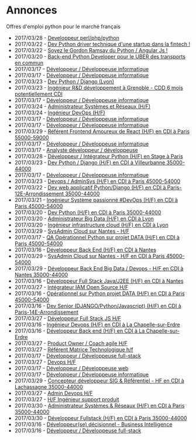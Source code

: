 # Annonces

Offres d'emploi python pour le marché français

* 2017/03/28 - [Developpeur perl/php/python](http://www.pyjobs.fr/jobs/details/5329/developpeur-perl-php-python "Developpeur perl/php/python")
* 2017/03/22 - [Dev Python driver technique d'une startup dans la fintech !](http://www.pyjobs.fr/jobs/details/5317/dev-python-driver-technique-dune-startup-dans-la-fintech "Dev Python driver technique d'une startup dans la fintech !")
* 2017/03/22 - [Soyez le Gordon Ramsay du Python / Angular Js !](http://www.pyjobs.fr/jobs/details/5316/soyez-le-gordon-ramsay-du-python-angular-js "Soyez le Gordon Ramsay du Python / Angular Js !")
* 2017/03/20 - [Back-end Python Developer pour le UBER des transports en commun](http://www.pyjobs.fr/jobs/details/5315/back-end-python-developer-pour-le-uber-des-transports-en-commun "Back-end Python Developer pour le UBER des transports en commun")
* 2017/03/17 - [Développeur / Développeuse informatique](http://www.pyjobs.fr/jobs/details/5310/developpeur-developpeuse-informatique "Développeur / Développeuse informatique")
* 2017/03/17 - [Développeur / Développeuse informatique](http://www.pyjobs.fr/jobs/details/5309/developpeur-developpeuse-informatique "Développeur / Développeuse informatique")
* 2017/03/23 - [Dev Python / Django (Lyon)](http://www.pyjobs.fr/jobs/details/5318/dev-python-django-lyon "Dev Python / Django (Lyon)")
* 2017/03/23 - [Ingénieur R&D développement à Grenoble - CDD 6 mois potentiellement CDI](http://www.pyjobs.fr/jobs/details/5319/ingenieur-r-d-developpement-a-grenoble-cdd-6-mois-potentiellement-cdi "Ingénieur R&D développement à Grenoble - CDD 6 mois potentiellement CDI")
* 2017/03/17 - [Développeur / Développeuse informatique](http://www.pyjobs.fr/jobs/details/5308/developpeur-developpeuse-informatique "Développeur / Développeuse informatique")
* 2017/03/24 - [Administrateur Systèmes et Réseaux (H/F)](http://www.pyjobs.fr/jobs/details/5321/administrateur-systemes-et-reseaux-h-f "Administrateur Systèmes et Réseaux (H/F)")
* 2017/03/24 - [Ingénieur DevOps (H/F)](http://www.pyjobs.fr/jobs/details/5320/ingenieur-devops-h-f "Ingénieur DevOps (H/F)")
* 2017/03/17 - [Développeur / Développeuse informatique](http://www.pyjobs.fr/jobs/details/5305/developpeur-developpeuse-informatique "Développeur / Développeuse informatique")
* 2017/03/17 - [Développeur / Développeuse informatique](http://www.pyjobs.fr/jobs/details/5307/developpeur-developpeuse-informatique "Développeur / Développeuse informatique")
* 2017/03/29 - [Référent Frontend Amoureux de React (H/F) en CDI à Paris 55000-59000](http://www.pyjobs.fr/jobs/details/5435/referent-frontend-amoureux-de-react-h-f-en-cdi-a-paris-55000-59000 "Référent Frontend Amoureux de React (H/F) en CDI à Paris 55000-59000")
* 2017/03/17 - [Développeur / Développeuse informatique](http://www.pyjobs.fr/jobs/details/5306/developpeur-developpeuse-informatique "Développeur / Développeuse informatique")
* 2017/03/17 - [Analyste développeur / développeuse](http://www.pyjobs.fr/jobs/details/5304/analyste-developpeur-developpeuse "Analyste développeur / développeuse")
* 2017/03/28 - [Développeur / Intégrateur Python (H/F) en Stage à Paris](http://www.pyjobs.fr/jobs/details/5331/developpeur-integrateur-python-h-f-en-stage-a-paris "Développeur / Intégrateur Python (H/F) en Stage à Paris")
* 2017/03/23 - [Dev Python / Django (H/F) en CDI à Villeurbanne 35000-44000](http://www.pyjobs.fr/jobs/details/5429/dev-python-django-h-f-en-cdi-a-villeurbanne-35000-44000 "Dev Python / Django (H/F) en CDI à Villeurbanne 35000-44000")
* 2017/03/17 - [Développeur / Développeuse informatique](http://www.pyjobs.fr/jobs/details/5314/developpeur-developpeuse-informatique "Développeur / Développeuse informatique")
* 2017/03/23 - [Devops / AdminSys (H/F) en CDI à Paris 45000-54000](http://www.pyjobs.fr/jobs/details/5428/devops-adminsys-h-f-en-cdi-a-paris-45000-54000 "Devops / AdminSys (H/F) en CDI à Paris 45000-54000")
* 2017/03/22 - [Dev web applicatif Python/Django (H/F) en CDI à Paris-12E-Arrondissement 35000-44000](http://www.pyjobs.fr/jobs/details/5427/dev-web-applicatif-python-django-h-f-en-cdi-a-paris-12e-arrondissement-35000-44000 "Dev web applicatif Python/Django (H/F) en CDI à Paris-12E-Arrondissement 35000-44000")
* 2017/03/21 - [Ingénieur Système passionné #DevOps (H/F) en CDI à Paris 45000-54000](http://www.pyjobs.fr/jobs/details/5426/ingenieur-systeme-passionne-devops-h-f-en-cdi-a-paris-45000-54000 "Ingénieur Système passionné #DevOps (H/F) en CDI à Paris 45000-54000")
* 2017/03/20 - [Dev Python (H/F) en CDI à Paris 35000-44000](http://www.pyjobs.fr/jobs/details/5425/dev-python-h-f-en-cdi-a-paris-35000-44000 "Dev Python (H/F) en CDI à Paris 35000-44000")
* 2017/03/20 - [Administrateur Big Data (H/F) en CDI à Lyon](http://www.pyjobs.fr/jobs/details/5424/administrateur-big-data-h-f-en-cdi-a-lyon "Administrateur Big Data (H/F) en CDI à Lyon")
* 2017/03/20 - [Ingénieur infrastructure cloud (H/F) en CDI à Lyon](http://www.pyjobs.fr/jobs/details/5423/ingenieur-infrastructure-cloud-h-f-en-cdi-a-lyon "Ingénieur infrastructure cloud (H/F) en CDI à Lyon")
* 2017/03/29 - [SysAdmin Cloud sur Nantes - H/F](http://www.pyjobs.fr/jobs/details/5432/sysadmin-cloud-sur-nantes-h-f "SysAdmin Cloud sur Nantes - H/F")
* 2017/03/17 - [QA Opérationnel Python sur projet DATA (H/F) en CDI à Paris 45000-54000](http://www.pyjobs.fr/jobs/details/5422/qa-operationnel-python-sur-projet-data-h-f-en-cdi-a-paris-45000-54000 "QA Opérationnel Python sur projet DATA (H/F) en CDI à Paris 45000-54000")
* 2017/03/16 - [Développeur Back End (H/F) en CDI à Nantes](http://www.pyjobs.fr/jobs/details/5421/developpeur-back-end-h-f-en-cdi-a-nantes "Développeur Back End (H/F) en CDI à Nantes")
* 2017/03/29 - [SysAdmin Cloud sur Nantes - H/F en CDI à Paris 45000-54000](http://www.pyjobs.fr/jobs/details/5433/sysadmin-cloud-sur-nantes-h-f-en-cdi-a-paris-45000-54000 "SysAdmin Cloud sur Nantes - H/F en CDI à Paris 45000-54000")
* 2017/03/29 - [Développeur Back End Big Data / Devops - H/F en CDI à Nantes 35000-44000](http://www.pyjobs.fr/jobs/details/5434/developpeur-back-end-big-data-devops-h-f-en-cdi-a-nantes-35000-44000 "Développeur Back End Big Data / Devops - H/F en CDI à Nantes 35000-44000")
* 2017/03/16 - [Développeur Full Stack Java/J2EE (H/F) en CDI à Nantes](http://www.pyjobs.fr/jobs/details/5420/developpeur-full-stack-java-j2ee-h-f-en-cdi-a-nantes "Développeur Full Stack Java/J2EE (H/F) en CDI à Nantes")
* 2017/03/27 - [Intégrateur IAM Open Source H/F](http://www.pyjobs.fr/jobs/details/5326/integrateur-iam-open-source-h-f "Intégrateur IAM Open Source H/F")
* 2017/03/16 - [Opérationnel sur Python projet DATA (H/F) en CDI à Paris 45000-54000](http://www.pyjobs.fr/jobs/details/5419/operationnel-sur-python-projet-data-h-f-en-cdi-a-paris-45000-54000 "Opérationnel sur Python projet DATA (H/F) en CDI à Paris 45000-54000")
* 2017/03/16 - [Dev Senior (DJANGO/Python/Javascript) (H/F) en CDI à Paris-14E-Arrondissement](http://www.pyjobs.fr/jobs/details/5418/dev-senior-django-python-javascript-h-f-en-cdi-a-paris-14e-arrondissement "Dev Senior (DJANGO/Python/Javascript) (H/F) en CDI à Paris-14E-Arrondissement")
* 2017/03/27 - [Développeur Full Stack JS H/F](http://www.pyjobs.fr/jobs/details/5327/developpeur-full-stack-js-h-f "Développeur Full Stack JS H/F")
* 2017/03/16 - [Ingénieur Devops (H/F) en CDI à La Chapelle-sur-Erdre](http://www.pyjobs.fr/jobs/details/5417/ingenieur-devops-h-f-en-cdi-a-la-chapelle-sur-erdre "Ingénieur Devops (H/F) en CDI à La Chapelle-sur-Erdre")
* 2017/03/16 - [Développeur Back end (H/F) en CDI à La Chapelle-sur-Erdre](http://www.pyjobs.fr/jobs/details/5416/developpeur-back-end-h-f-en-cdi-a-la-chapelle-sur-erdre "Développeur Back end (H/F) en CDI à La Chapelle-sur-Erdre")
* 2017/03/27 - [Product Owner / Coach agile H/F](http://www.pyjobs.fr/jobs/details/5328/product-owner-coach-agile-h-f "Product Owner / Coach agile H/F")
* 2017/03/27 - [Référent Matrice Technologique h/f](http://www.pyjobs.fr/jobs/details/5325/referent-matrice-technologique-h-f "Référent Matrice Technologique h/f")
* 2017/03/17 - [Développeur / Développeuse full-stack](http://www.pyjobs.fr/jobs/details/5312/developpeur-developpeuse-full-stack "Développeur / Développeuse full-stack")
* 2017/03/27 - [Devops H/F](http://www.pyjobs.fr/jobs/details/5323/devops-h-f "Devops H/F")
* 2017/03/17 - [Développeur / Développeuse web](http://www.pyjobs.fr/jobs/details/5313/developpeur-developpeuse-web "Développeur / Développeuse web")
* 2017/03/17 - [Développeur / Développeuse informatique](http://www.pyjobs.fr/jobs/details/5311/developpeur-developpeuse-informatique "Développeur / Développeuse informatique")
* 2017/03/29 - [Concepteur développeur SIG & Référentiel - HF en CDI à Lachassagne 35000-44000](http://www.pyjobs.fr/jobs/details/5431/concepteur-developpeur-sig-referentiel-hf-en-cdi-a-lachassagne-35000-44000 "Concepteur développeur SIG & Référentiel - HF en CDI à Lachassagne 35000-44000")
* 2017/03/27 - [Admin Devops H/F](http://www.pyjobs.fr/jobs/details/5324/admin-devops-h-f "Admin Devops H/F")
* 2017/03/27 - [H/F Ingénieur support produit](http://www.pyjobs.fr/jobs/details/5322/h-f-ingenieur-support-produit "H/F Ingénieur support produit")
* 2017/03/30 - [Administrateur Systèmes & Réseaux (H/F) en CDI à Paris 35000-44000](http://www.pyjobs.fr/jobs/details/5436/administrateur-systemes-reseaux-h-f-en-cdi-a-paris-35000-44000 "Administrateur Systèmes & Réseaux (H/F) en CDI à Paris 35000-44000")
* 2017/03/30 - [Développeur Fullstack (H/F) en CDI à Paris 35000-44000](http://www.pyjobs.fr/jobs/details/5437/developpeur-fullstack-h-f-en-cdi-a-paris-35000-44000 "Développeur Fullstack (H/F) en CDI à Paris 35000-44000")
* 2017/03/16 - [Développeur(se) décisionnel - Business Intelligence](http://www.pyjobs.fr/jobs/details/5299/developpeur-se-decisionnel-business-intelligence "Développeur(se) décisionnel - Business Intelligence")
* 2017/03/16 - [Développeur / Développeuse full-stack](http://www.pyjobs.fr/jobs/details/5298/developpeur-developpeuse-full-stack "Développeur / Développeuse full-stack")

